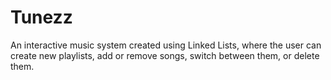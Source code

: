 # Tunezz
An interactive music system created using Linked Lists, where the user can create new playlists, add or remove songs, switch between them, or delete them.
